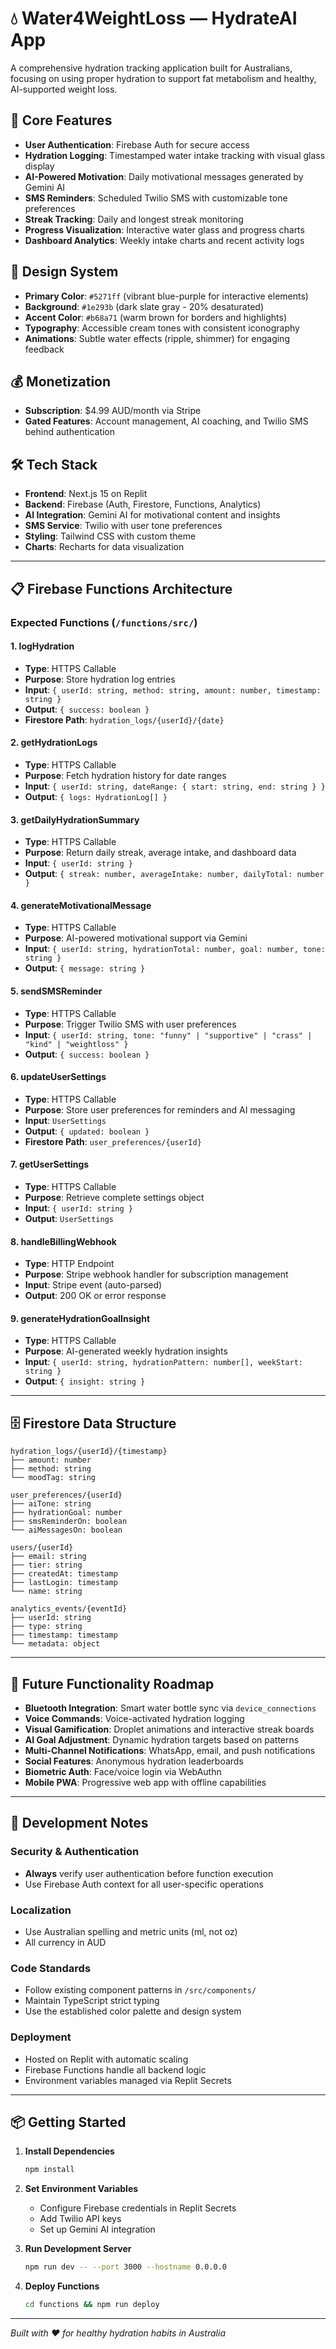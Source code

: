 
# 💧 Water4WeightLoss — HydrateAI App

A comprehensive hydration tracking application built for Australians, focusing on using proper hydration to support fat metabolism and healthy, AI-supported weight loss.

## 🎯 Core Features

- **User Authentication**: Firebase Auth for secure access
- **Hydration Logging**: Timestamped water intake tracking with visual glass display
- **AI-Powered Motivation**: Daily motivational messages generated by Gemini AI
- **SMS Reminders**: Scheduled Twilio SMS with customizable tone preferences
- **Streak Tracking**: Daily and longest streak monitoring
- **Progress Visualization**: Interactive water glass and progress charts
- **Dashboard Analytics**: Weekly intake charts and recent activity logs

## 🎨 Design System

- **Primary Color**: `#5271ff` (vibrant blue-purple for interactive elements)
- **Background**: `#1e293b` (dark slate gray - 20% desaturated)
- **Accent Color**: `#b68a71` (warm brown for borders and highlights)
- **Typography**: Accessible cream tones with consistent iconography
- **Animations**: Subtle water effects (ripple, shimmer) for engaging feedback

## 💰 Monetization

- **Subscription**: $4.99 AUD/month via Stripe
- **Gated Features**: Account management, AI coaching, and Twilio SMS behind authentication

## 🛠 Tech Stack

- **Frontend**: Next.js 15 on Replit
- **Backend**: Firebase (Auth, Firestore, Functions, Analytics)
- **AI Integration**: Gemini AI for motivational content and insights
- **SMS Service**: Twilio with user tone preferences
- **Styling**: Tailwind CSS with custom theme
- **Charts**: Recharts for data visualization

---

## 📋 Firebase Functions Architecture

### Expected Functions (`/functions/src/`)

#### 1. **logHydration**
- **Type**: HTTPS Callable
- **Purpose**: Store hydration log entries
- **Input**: `{ userId: string, method: string, amount: number, timestamp: string }`
- **Output**: `{ success: boolean }`
- **Firestore Path**: `hydration_logs/{userId}/{date}`

#### 2. **getHydrationLogs**
- **Type**: HTTPS Callable
- **Purpose**: Fetch hydration history for date ranges
- **Input**: `{ userId: string, dateRange: { start: string, end: string } }`
- **Output**: `{ logs: HydrationLog[] }`

#### 3. **getDailyHydrationSummary**
- **Type**: HTTPS Callable
- **Purpose**: Return daily streak, average intake, and dashboard data
- **Input**: `{ userId: string }`
- **Output**: `{ streak: number, averageIntake: number, dailyTotal: number }`

#### 4. **generateMotivationalMessage**
- **Type**: HTTPS Callable
- **Purpose**: AI-powered motivational support via Gemini
- **Input**: `{ userId: string, hydrationTotal: number, goal: number, tone: string }`
- **Output**: `{ message: string }`

#### 5. **sendSMSReminder**
- **Type**: HTTPS Callable
- **Purpose**: Trigger Twilio SMS with user preferences
- **Input**: `{ userId: string, tone: "funny" | "supportive" | "crass" | "kind" | "weightloss" }`
- **Output**: `{ success: boolean }`

#### 6. **updateUserSettings**
- **Type**: HTTPS Callable
- **Purpose**: Store user preferences for reminders and AI messaging
- **Input**: `UserSettings`
- **Output**: `{ updated: boolean }`
- **Firestore Path**: `user_preferences/{userId}`

#### 7. **getUserSettings**
- **Type**: HTTPS Callable
- **Purpose**: Retrieve complete settings object
- **Input**: `{ userId: string }`
- **Output**: `UserSettings`

#### 8. **handleBillingWebhook**
- **Type**: HTTP Endpoint
- **Purpose**: Stripe webhook handler for subscription management
- **Input**: Stripe event (auto-parsed)
- **Output**: 200 OK or error response

#### 9. **generateHydrationGoalInsight**
- **Type**: HTTPS Callable
- **Purpose**: AI-generated weekly hydration insights
- **Input**: `{ userId: string, hydrationPattern: number[], weekStart: string }`
- **Output**: `{ insight: string }`

---

## 🗄 Firestore Data Structure

```
hydration_logs/{userId}/{timestamp}
├── amount: number
├── method: string
└── moodTag: string

user_preferences/{userId}
├── aiTone: string
├── hydrationGoal: number
├── smsReminderOn: boolean
└── aiMessagesOn: boolean

users/{userId}
├── email: string
├── tier: string
├── createdAt: timestamp
├── lastLogin: timestamp
└── name: string

analytics_events/{eventId}
├── userId: string
├── type: string
├── timestamp: timestamp
└── metadata: object
```

---

## 🚀 Future Functionality Roadmap

- **Bluetooth Integration**: Smart water bottle sync via `device_connections`
- **Voice Commands**: Voice-activated hydration logging
- **Visual Gamification**: Droplet animations and interactive streak boards
- **AI Goal Adjustment**: Dynamic hydration targets based on patterns
- **Multi-Channel Notifications**: WhatsApp, email, and push notifications
- **Social Features**: Anonymous hydration leaderboards
- **Biometric Auth**: Face/voice login via WebAuthn
- **Mobile PWA**: Progressive web app with offline capabilities

---

## 🔧 Development Notes

### Security & Authentication
- **Always** verify user authentication before function execution
- Use Firebase Auth context for all user-specific operations

### Localization
- Use Australian spelling and metric units (ml, not oz)
- All currency in AUD

### Code Standards
- Follow existing component patterns in `/src/components/`
- Maintain TypeScript strict typing
- Use the established color palette and design system

### Deployment
- Hosted on Replit with automatic scaling
- Firebase Functions handle all backend logic
- Environment variables managed via Replit Secrets

---

## 📦 Getting Started

1. **Install Dependencies**
   ```bash
   npm install
   ```

2. **Set Environment Variables**
   - Configure Firebase credentials in Replit Secrets
   - Add Twilio API keys
   - Set up Gemini AI integration

3. **Run Development Server**
   ```bash
   npm run dev -- --port 3000 --hostname 0.0.0.0
   ```

4. **Deploy Functions**
   ```bash
   cd functions && npm run deploy
   ```

---

*Built with ❤️ for healthy hydration habits in Australia*

